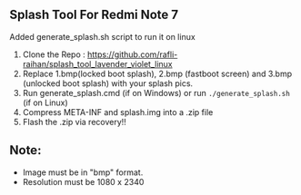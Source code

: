 ## Splash Tool For Redmi Note 7

Added generate_splash.sh script to run it on linux

1. Clone the Repo : https://github.com/rafli-raihan/splash_tool_lavender_violet_linux
2. Replace 1.bmp(locked boot splash), 2.bmp (fastboot screen) and 3.bmp (unlocked boot splash) with your splash pics.
3. Run generate_splash.cmd (if on Windows) or run ``./generate_splash.sh`` (if on Linux)
4. Compress META-INF and splash.img into a .zip file
5. Flash the .zip via recovery!!

## Note:
- Image must be in "bmp" format.
- Resolution must be 1080 x 2340

